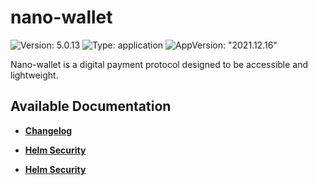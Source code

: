 # nano-wallet

![Version: 5.0.13](https://img.shields.io/badge/Version-5.0.13-informational?style=flat-square) ![Type: application](https://img.shields.io/badge/Type-application-informational?style=flat-square) ![AppVersion: "2021.12.16"](https://img.shields.io/badge/AppVersion-"2021.12.16"-informational?style=flat-square)

Nano-wallet is a digital payment protocol designed to be accessible and lightweight.

## Available Documentation

- [**Changelog**](CHANGELOG)

- [**Helm Security**](container-security)

- [**Helm Security**](helm-security)

